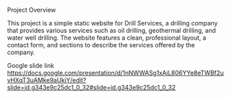 Project Overview

This project is a simple static website for Drill Services, a drilling company that provides various services such as oil drilling, geothermal drilling, and water well drilling. 
The website features a clean, professional layout, a contact form, and sections to describe the services offered by the company.


Google slide link
https://docs.google.com/presentation/d/1nNWWASg1xAiL806YYe8eTWBf2uvHXqT3uAMke9aUkiY/edit?slide=id.g343e9c25dc1_0_32#slide=id.g343e9c25dc1_0_32
